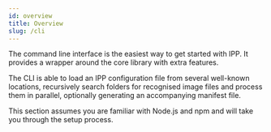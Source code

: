 ```yaml
---
id: overview
title: Overview
slug: /cli
---
```


The command line interface is the easiest way to get started with IPP. It provides a wrapper around
the core library with extra features.

The CLI is able to load an IPP configuration file from several well-known locations, recursively
search folders for recognised image files and process them in parallel, optionally generating an
accompanying manifest file.

This section assumes you are familiar with Node.js and npm and will take you through the setup
process.
